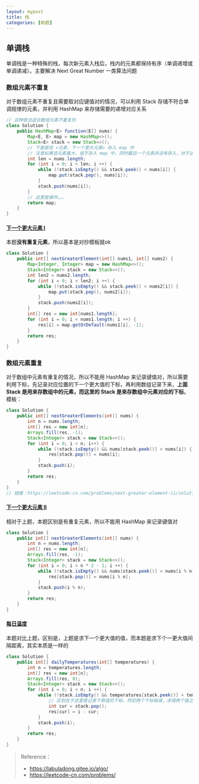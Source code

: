 ```yaml
---
layout: mypost
title: 栈
categories: [刷题]
---
```




## 单调栈

单调栈是一种特殊的栈，每次新元素入栈后，栈内的元素都保持有序（单调递增或单调递减）。主要解决 Next Great Number 一类算法问题

### 数组元素不重复

对于数组元素不重复且需要取对应键值对的情况，可以利用 Stack 存储不符合单调规律的元素，并利用 HashMap 来存储需要的递增对应关系

```java
// 这种做法适合数组元素不重复的
class Solution {
	public HashMap<E> function(E[] nums) {
        Map<E, E> map = new HashMap<>();
        Stack<E> stack = new Stack<>();
        // 下面是将 <元素，下一个更大元素> 存入 map 中
        // 注意如果该元素最大，组不存入 map 中，同时最后一个元素并没有存入，对于这些未存入的 元素，可以使用 map.getOrDefault() 函数，赋予其一个值
        int len = nums.length;
        for (int i = 0; i < len; i ++) {
            while (!stack.isEmpty() && stack.peek() < nums[i]) {
                map.put(stack.pop(), nums[i]);
            }
            stack.push(nums[i]);
        }
        // 这里是操作。。。
        return map;
    }
}
```

#### [下一个更大元素 I](https://leetcode-cn.com/problems/next-greater-element-i/)

本题**没有重复元素**，所以基本是对抄模板就ok

```java
class Solution {
    public int[] nextGreaterElement(int[] nums1, int[] nums2) {
        Map<Integer, Integer> map = new HashMap<>();
        Stack<Integer> stack = new Stack<>();
        int len2 = nums2.length;
        for (int i = 0; i < len2; i ++) {
            while (!stack.isEmpty() && stack.peek() < nums2[i]) {
                map.put(stack.pop(), nums2[i]);
            }
            stack.push(nums2[i]);
        }
        int[] res = new int[nums1.length];
        for (int i = 0; i < nums1.length; i ++) {
            res[i] = map.getOrDefault(nums1[i], -1);
        }
        return res;
    }
}
```

### 数组元素重复

对于数组中元素有重复的情况，所以不能用 HashMap 来记录键值对，所以需要利用下标，先记录对应位置的下一个更大值的下标，再利用数组记录下来，**上面 Stack 是用来存数组中的元素，而这里的 Stack 是来存数组中元素对应的下标**。模板：

````java
class Solution {
    public int[] nextGreaterElements(int[] nums) {
        int n = nums.length;
        int[] res = new int[n];
        Arrays.fill(res, -1);
        Stack<Integer> stack = new Stack<>();
        for (int i = 0; i < n; i++) {
            while (!stack.isEmpty() && nums[stack.peek()] < nums[i]) {
                res[stack.pop()] = nums[i];
            }
            stack.push(i);
        }
        return res;
    }
}
// 链接：https://leetcode-cn.com/problems/next-greater-element-ii/solution/xia-yi-ge-geng-da-yuan-su-ii-by-leetcode-bwam/
````

#### [下一个更大元素 II](https://leetcode-cn.com/problems/next-greater-element-ii/)

相对于上题，本题区别是有重复元素，所以不能用 HashMap 来记录键值对

```java
class Solution {
    public int[] nextGreaterElements(int[] nums) {
        int n = nums.length;
        int[] res = new int[n];
        Arrays.fill(res, -1);
        Stack<Integer> stack = new Stack<>();
        for (int i = 0; i < n * 2 - 1; i ++) {
            while (!stack.isEmpty() && nums[stack.peek()] < nums[i % n]) {
                res[stack.pop()] = nums[i % n]; 
            }
            stack.push(i % n);
        }
        return res;
    }
}
```

#### [每日温度](https://leetcode-cn.com/problems/daily-temperatures/)

本题对比上题，区别是，上题是求下一个更大值的值，而本题是求下个一更大值间隔距离，其实本质是一样的

```java
class Solution {
    public int[] dailyTemperatures(int[] temperatures) {
        int n = temperatures.length;
        int[] res = new int[n];
        Arrays.fill(res, 0);
        Stack<Integer> stack = new Stack<>();
        for (int i = 0; i < n; i ++) {
            while (!stack.isEmpty() && temperatures[stack.peek()] < temperatures[i]) {
                // 区别在于这里是记录下原值的下标，然后两个下标相减，求得两个值之间的间隔距离
                int cur = stack.pop();
                res[cur] = i - cur;
            }
            stack.push(i);
        }
        return res;
    }
}
```

> Reference：
>
> + https://labuladong.gitee.io/algo/
> + https://leetcode-cn.com/problems/
